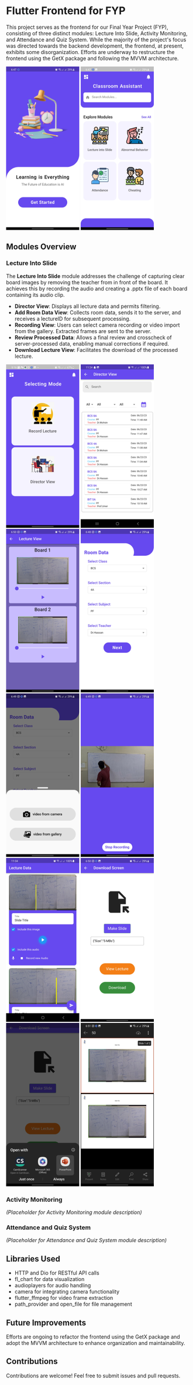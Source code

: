 # Flutter Frontend for FYP



This project serves as the frontend for our Final Year Project (FYP), consisting of three distinct modules: Lecture Into Slide, Activity Monitoring, and Attendance and Quiz System. While the majority of the project's focus was directed towards the backend development, the frontend, at present, exhibits some disorganization. Efforts are underway to restructure the frontend using the GetX package and following the MVVM architecture.

<div>
  <img src="https://github.com/zetro-malik/FYP-Frontend-Flutter/blob/main/screenshots/lecture_into_slides/1.jpg" alt="Director View" width="200"/>
  <img src="https://github.com/zetro-malik/FYP-Frontend-Flutter/blob/main/screenshots/lecture_into_slides/2.jpg" alt="Add Room Data View" width="200"/>
</div>

## Modules Overview

### Lecture Into Slide

The **Lecture Into Slide** module addresses the challenge of capturing clear board images by removing the teacher from in front of the board. It achieves this by recording the audio and creating a .pptx file of each board containing its audio clip.

- **Director View**: Displays all lecture data and permits filtering.
- **Add Room Data View**: Collects room data, sends it to the server, and receives a lectureID for subsequent processing.
- **Recording View**: Users can select camera recording or video import from the gallery. Extracted frames are sent to the server.
- **Review Processed Data**: Allows a final review and crosscheck of server-processed data, enabling manual corrections if required.
- **Download Lecture View**: Facilitates the download of the processed lecture.

<div>
  <img src="https://github.com/zetro-malik/FYP-Frontend-Flutter/blob/main/screenshots/lecture_into_slides/3.jpg" alt="Director View" width="200"/>
  <img src="https://github.com/zetro-malik/FYP-Frontend-Flutter/blob/main/screenshots/lecture_into_slides/4.jpg" alt="Add Room Data View" width="200"/>
  <img src="https://github.com/zetro-malik/FYP-Frontend-Flutter/blob/main/screenshots/lecture_into_slides/5.jpg" alt="Recording View" width="200"/>
  <img src="https://github.com/zetro-malik/FYP-Frontend-Flutter/blob/main/screenshots/lecture_into_slides/6.jpg" alt="Recording View" width="200"/>
  <img src="https://github.com/zetro-malik/FYP-Frontend-Flutter/blob/main/screenshots/lecture_into_slides/7.jpg" alt="Recording View" width="200"/>
  <img src="https://github.com/zetro-malik/FYP-Frontend-Flutter/blob/main/screenshots/lecture_into_slides/8.jpg" alt="Recording View" width="200"/>
  <img src="https://github.com/zetro-malik/FYP-Frontend-Flutter/blob/main/screenshots/lecture_into_slides/9.jpg" alt="Recording View" width="200"/>
  <img src="https://github.com/zetro-malik/FYP-Frontend-Flutter/blob/main/screenshots/lecture_into_slides/10.jpg" alt="Recording View" width="200"/>
  <img src="https://github.com/zetro-malik/FYP-Frontend-Flutter/blob/main/screenshots/lecture_into_slides/11.jpg" alt="Recording View" width="200"/>
  <img src="https://github.com/zetro-malik/FYP-Frontend-Flutter/blob/main/screenshots/lecture_into_slides/12.jpg" alt="Recording View" width="200"/>

  
  
</div>

### Activity Monitoring

*(Placeholder for Activity Monitoring module description)*

### Attendance and Quiz System

*(Placeholder for Attendance and Quiz System module description)*

## Libraries Used

- HTTP and Dio for RESTful API calls
- fl_chart for data visualization
- audioplayers for audio handling
- camera for integrating camera functionality
- flutter_ffmpeg for video frame extraction
- path_provider and open_file for file management

## Future Improvements

Efforts are ongoing to refactor the frontend using the GetX package and adopt the MVVM architecture to enhance organization and maintainability.

## Contributions

Contributions are welcome! Feel free to submit issues and pull requests.
